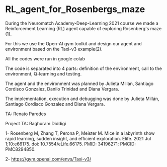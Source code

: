 # RL_agent_for_Rosenbergs_maze
During the Neuromatch Academy-Deep-Learning 2021 course we made a Reinforcement Learning (RL) agent capable of exploring Rosenberg's maze (1).

For this we use the Open-AI gym toolkit and design our agent and environment based on the Taxi-v3 example(2).

All the codes were run in google colab

The code is separated into 4 parts: definition of the environment, call to the environment, Q-learning and testing.

The agent and the environment was planned by Julieta Millán, Santiago Cordisco Gonzalez, Danilo Trinidad and Diana Vergara. 

The implementation, execution and debugging was done by Julieta Millán, Santiago Cordisco Gonzalez and Diana Vergara.

TA: Renato Paredes

Project TA: Raghuram Diddigi

1- Rosenberg M, Zhang T, Perona P, Meister M. Mice in a labyrinth show rapid learning, sudden insight, and efficient exploration. Elife. 2021 Jul 1;10:e66175. doi: 10.7554/eLife.66175. PMID: 34196271; PMCID: PMC8294850.

2- https://gym.openai.com/envs/Taxi-v3/
